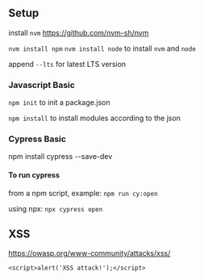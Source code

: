 ## Setup

install `nvm` https://github.com/nvm-sh/nvm

`nvm install npm` `nvm install node` to install `nvm` and `node` 

append `--lts` for latest LTS version

### Javascript Basic

`npm init` to init a package.json

`npm install` to install modules according to the json

### Cypress Basic
npm install cypress --save-dev

#### To run cypress
from a npm script, example: `npm run cy:open`

using npx: `npx cypress open`

## XSS

https://owasp.org/www-community/attacks/xss/

`<script>alert('XSS attack!');</script>`
